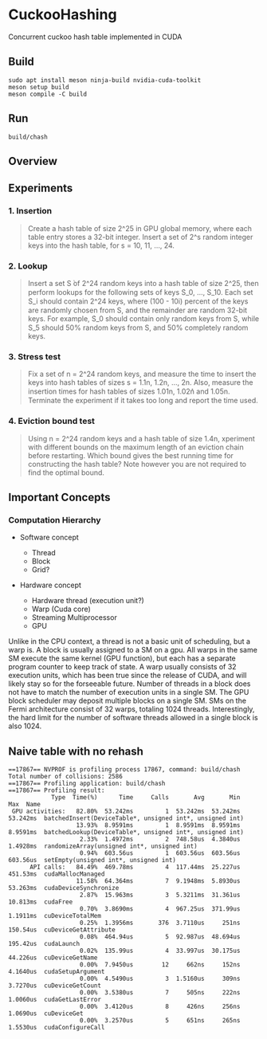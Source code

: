 # CuckooHashing
Concurrent cuckoo hash table implemented in CUDA

## Build
```
sudo apt install meson ninja-build nvidia-cuda-toolkit
meson setup build
meson compile -C build
```

## Run
```
build/chash
```
## Overview

## Experiments
### 1. Insertion
> Create a hash table of size 2^25 in GPU global memory, where each table entry stores a 32-bit integer. Insert a set of 2^s random integer keys into the hash table, for s = 10, 11, ..., 24.

### 2. Lookup
> Insert a set Sܵ of 2^24 random keys into a hash table of size 2^25, then perform lookups for the following sets of keys ܵS_0, ..., S_10. Each set ܵS_i should contain 2^24 keys, where (100 - 10i) percent of the keys are randomly chosen from S, and the remainder are random 32-bit keys. For example, ܵS_0 should contain only random keys from S, while S_5 should 50% random keys from S, and 50% completely random keys.

### 3. Stress test
> Fix a set of n = 2^24 random keys, and measure the time to insert the keys into hash tables of sizes s = 1.1n, 1.2n, ..., 2n. ݊Also, measure the insertion times for hash tables of sizes 1.01n, 1.02݊n and 1.05n. Terminate the experiment if it takes too long and report the time used.

### 4. Eviction bound test
> Using n = 2^24 random keys and a hash table of size 1.4n, xperiment with different bounds on the maximum length of an eviction chain before restarting. Which bound gives the best running time for constructing the hash table? Note however you are not required to find the optimal bound.

## Important Concepts
### Computation Hierarchy
- Software concept
    - Thread
    - Block
    - Grid?

- Hardware concept
    - Hardware thread (execution unit?)
    - Warp (Cuda core)
    - Streaming Multiprocessor
    - GPU

Unlike in the CPU context, a thread is not a basic unit of scheduling, but a warp is. A block is usually assigned to a SM on a gpu. All warps in the same SM execute the same kernel (GPU function), but each has a separate program counter to keep track of state. A warp usually consists of 32 execution units, which has been true since the release of CUDA, and will likely stay so for the forseeable future. Number of threads in a block does not have to match the number of execution units in a single SM. The GPU block scheduler may deposit multiple blocks on a single SM. SMs on the Fermi architecture consist of 32 warps, totaling 1024 threads. Interestingly, the hard limit for the number of software threads allowed in a single block is also 1024.

## Naive table with no rehash
```
==17867== NVPROF is profiling process 17867, command: build/chash
Total number of collisions: 2586
==17867== Profiling application: build/chash
==17867== Profiling result:
            Type  Time(%)      Time     Calls       Avg       Min       Max  Name
 GPU activities:   82.80%  53.242ms         1  53.242ms  53.242ms  53.242ms  batchedInsert(DeviceTable*, unsigned int*, unsigned int)
                   13.93%  8.9591ms         1  8.9591ms  8.9591ms  8.9591ms  batchedLookup(DeviceTable*, unsigned int*, unsigned int)
                    2.33%  1.4972ms         2  748.58us  4.3840us  1.4928ms  randomizeArray(unsigned int*, unsigned int)
                    0.94%  603.56us         1  603.56us  603.56us  603.56us  setEmpty(unsigned int*, unsigned int)
      API calls:   84.49%  469.78ms         4  117.44ms  25.227us  451.53ms  cudaMallocManaged
                   11.58%  64.364ms         7  9.1948ms  5.8930us  53.263ms  cudaDeviceSynchronize
                    2.87%  15.963ms         3  5.3211ms  31.361us  10.813ms  cudaFree
                    0.70%  3.8690ms         4  967.25us  371.99us  1.1911ms  cuDeviceTotalMem
                    0.25%  1.3956ms       376  3.7110us     251ns  150.54us  cuDeviceGetAttribute
                    0.08%  464.94us         5  92.987us  48.694us  195.42us  cudaLaunch
                    0.02%  135.99us         4  33.997us  30.175us  44.226us  cuDeviceGetName
                    0.00%  7.9450us        12     662ns     152ns  4.1640us  cudaSetupArgument
                    0.00%  4.5490us         3  1.5160us     309ns  3.7270us  cuDeviceGetCount
                    0.00%  3.5380us         7     505ns     222ns  1.0060us  cudaGetLastError
                    0.00%  3.4120us         8     426ns     256ns  1.0690us  cuDeviceGet
                    0.00%  3.2570us         5     651ns     265ns  1.5530us  cudaConfigureCall
```
